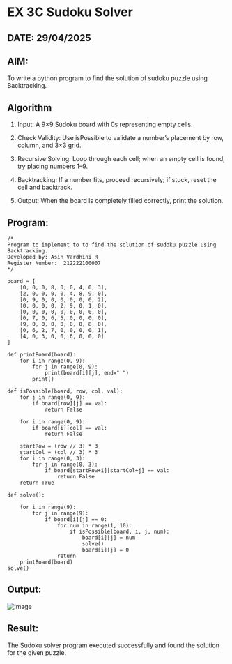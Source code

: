 # EX 3C Sudoku Solver
## DATE: 29/04/2025
## AIM:
To write a python program to find the solution of sudoku puzzle using Backtracking.


## Algorithm
1. Input: A 9×9 Sudoku board with 0s representing empty cells.
2. Check Validity: Use isPossible to validate a number’s placement by row, column, and 3×3 grid.


3. Recursive Solving: Loop through each cell; when an empty cell is found, try placing numbers 1–9.


4. Backtracking: If a number fits, proceed recursively; if stuck, reset the cell and backtrack.
5. Output: When the board is completely filled correctly, print the solution.

## Program:
```
/*
Program to implement to to find the solution of sudoku puzzle using Backtracking.
Developed by: Asin Vardhini R 
Register Number:  212222100007
*/

board = [
    [0, 0, 0, 8, 0, 0, 4, 0, 3],
    [2, 0, 0, 0, 0, 4, 8, 9, 0],
    [0, 9, 0, 0, 0, 0, 0, 0, 2],
    [0, 0, 0, 0, 2, 9, 0, 1, 0],
    [0, 0, 0, 0, 0, 0, 0, 0, 0],
    [0, 7, 0, 6, 5, 0, 0, 0, 0],
    [9, 0, 0, 0, 0, 0, 0, 8, 0],
    [0, 6, 2, 7, 0, 0, 0, 0, 1],
    [4, 0, 3, 0, 0, 6, 0, 0, 0]
]

def printBoard(board):
    for i in range(0, 9):
        for j in range(0, 9):
            print(board[i][j], end=" ")
        print()

def isPossible(board, row, col, val):
    for j in range(0, 9):
        if board[row][j] == val:
            return False

    for i in range(0, 9):
        if board[i][col] == val:
            return False

    startRow = (row // 3) * 3
    startCol = (col // 3) * 3
    for i in range(0, 3):
        for j in range(0, 3):
            if board[startRow+i][startCol+j] == val:
                return False
    return True

def solve():
    
    for i in range(9):
        for j in range(9):
            if board[i][j] == 0:
                for num in range(1, 10):
                    if isPossible(board, i, j, num):
                        board[i][j] = num
                        solve() 
                        board[i][j] = 0 
                return  
    printBoard(board)
solve()
```

## Output:


![image](https://github.com/user-attachments/assets/62a1b216-f6cd-4f7d-9420-9c1e4d8c902b)

## Result:
The Sudoku solver program executed successfully and found the solution for the given puzzle.
